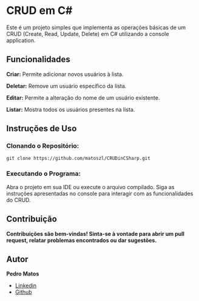 # CRUD em C#

Este é um projeto simples que implementa as operações básicas de um CRUD (Create, Read, Update, Delete) em C# utilizando a console application.

## Funcionalidades
**Criar:** Permite adicionar novos usuários à lista.

**Deletar:** Remove um usuário específico da lista.

**Editar:** Permite a alteração do nome de um usuário existente.

**Listar:** Mostra todos os usuários presentes na lista.

## Instruções de Uso

### Clonando o Repositório:


`git clone https://github.com/matoszl/CRUDinCSharp.git`


### Executando o Programa:

Abra o projeto em sua IDE ou execute o arquivo compilado.
Siga as instruções apresentadas no console para interagir com as funcionalidades do CRUD.


## Contribuição

**Contribuições são bem-vindas! Sinta-se à vontade para abrir um pull request, relatar problemas encontrados ou dar sugestões.**

## Autor
**Pedro Matos**

- [Linkedin](https://www.linkedin.com/in/pedro-matos-a04880286/)
- [Github](https://github.com/matoszl)

